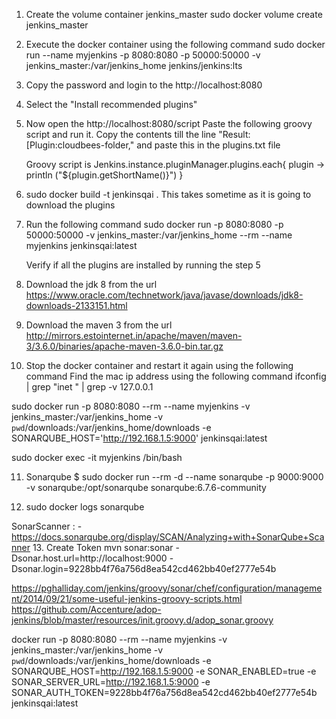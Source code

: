 1. Create the volume container jenkins_master
   sudo docker volume create jenkins_master

2. Execute the docker container using the following command
    sudo docker run --name myjenkins -p 8080:8080 -p 50000:50000 -v jenkins_master:/var/jenkins_home jenkins/jenkins:lts

3. Copy the password and login to the http://localhost:8080

4. Select the "Install recommended plugins"

5. Now open the http://localhost:8080/script
   Paste the following groovy script and run it. Copy the contents till the line "Result: [Plugin:cloudbees-folder,"
   and paste this in the plugins.txt file

   Groovy script is 
    Jenkins.instance.pluginManager.plugins.each{
    plugin ->
        println ("${plugin.getShortName()}")
    }

6. sudo docker build -t jenkinsqai .
   This takes sometime as it is going to download the plugins 
7. Run the following command
   sudo docker run -p 8080:8080 -p 50000:50000 -v jenkins_master:/var/jenkins_home --rm --name myjenkins jenkinsqai:latest

   Verify if all the plugins are installed by running the step 5

8. Download the jdk 8 from the url https://www.oracle.com/technetwork/java/javase/downloads/jdk8-downloads-2133151.html

9. Download the maven 3 from the url
http://mirrors.estointernet.in/apache/maven/maven-3/3.6.0/binaries/apache-maven-3.6.0-bin.tar.gz

10. Stop the docker container and restart it again using the following command
Find the mac ip address using the following command
ifconfig | grep "inet " | grep -v 127.0.0.1

sudo docker run -p 8080:8080 --rm --name myjenkins  -v jenkins_master:/var/jenkins_home -v `pwd`/downloads:/var/jenkins_home/downloads -e SONARQUBE_HOST='http://192.168.1.5:9000'  jenkinsqai:latest

sudo docker exec -it myjenkins /bin/bash

11. Sonarqube 
$ sudo docker run --rm -d --name sonarqube -p 9000:9000 -v sonarqube:/opt/sonarqube sonarqube:6.7.6-community

12. sudo docker logs sonarqube 

SonarScanner : - https://docs.sonarqube.org/display/SCAN/Analyzing+with+SonarQube+Scanner
13. Create Token
mvn sonar:sonar -Dsonar.host.url=http://localhost:9000 -Dsonar.login=9228bb4f76a756d8ea542cd462bb40ef2777e54b


https://pghalliday.com/jenkins/groovy/sonar/chef/configuration/management/2014/09/21/some-useful-jenkins-groovy-scripts.html
https://github.com/Accenture/adop-jenkins/blob/master/resources/init.groovy.d/adop_sonar.groovy


docker run -p 8080:8080 --rm --name myjenkins  -v jenkins_master:/var/jenkins_home -v `pwd`/downloads:/var/jenkins_home/downloads -e SONARQUBE_HOST=http://192.168.1.5:9000 -e SONAR_ENABLED=true -e SONAR_SERVER_URL=http://192.168.1.5:9000 -e SONAR_AUTH_TOKEN=9228bb4f76a756d8ea542cd462bb40ef2777e54b  jenkinsqai:latest
